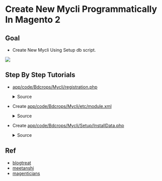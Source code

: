#  Create New Mycli Programmatically In Magento 2


## Goal
- Create New Mycli Using Setup db script.

![](docs/attributeSet.png)


## Step By Step Tutorials

- [app/code/Bdcrops/Mycli/registration.php](registration.php)

    <details><summary>Source</summary>

      ```
      <?php
          \Magento\Framework\Component\ComponentRegistrar::register(
              \Magento\Framework\Component\ComponentRegistrar::MODULE,
              'Bdcrops_Mycli',
              __DIR__
          );
      ```
    </details>


- Create [app/code/Bdcrops/Mycli/etc/module.xml](etc/module.xml)

  <details><summary>Source</summary>

      ```
      <?xml version="1.0"?>
      <config xmlns:xsi="http://www.w3.org/2001/XMLSchema-instance" xsi:noNamespaceSchemaLocation="urn:magento:framework:Module/etc/module.xsd">
      <module name="Bdcrops_Mycli" setup_version="1.0.0"/>
      </config>

      ```
  </details>

- Create [app/code/Bdcrops/Mycli/Setup/InstallData.php](Setup/InstallData.php)

  <details><summary>Source</summary>

      ```
      <?php
      namespace Bdcrops\Mycli\Setup;

      use Magento\Framework\Setup\InstallDataInterface;
      use Magento\Framework\Setup\ModuleContextInterface;
      use Magento\Framework\Setup\ModuleDataSetupInterface;
      use Magento\Eav\Model\Entity\Attribute\SetFactory as AttributeSetFactory;
      use Magento\Catalog\Setup\CategorySetupFactory;

      class InstallData implements InstallDataInterface {
        private $attributeSetFactory;
        private $categorySetupFactory;
        public function __construct(
            AttributeSetFactory $attributeSetFactory,
            CategorySetupFactory $categorySetupFactory) {
            $this->attributeSetFactory = $attributeSetFactory;
            $this->categorySetupFactory = $categorySetupFactory;
        }

        public function install(
            ModuleDataSetupInterface $setup,
            ModuleContextInterface $context ) {
            $setup->startSetup();
            $categorySetup = $this->categorySetupFactory->create(['setup' => $setup]);
            $attributeSet = $this->attributeSetFactory->create();
            $entityTypeId = $categorySetup->getEntityTypeId(\Magento\Catalog\Model\Product::ENTITY);
            $attributeSetId = $categorySetup->getDefaultAttributeSetId($entityTypeId);
            $data = [
                'attribute_set_name' => 'Bdcrops',
                'entity_type_id' => $entityTypeId,
                'sort_order' => 100,
            ];
            $attributeSet->setData($data);
            $attributeSet->validate();
            $attributeSet->save();
            $attributeSet->initFromSkeleton($attributeSetId)->save();
        }
      }

      ```
  </details>

## Ref
- [blogtreat](http://www.blogtreat.com/create-an-attribute-set-in-magento-2-via-installable-script/)
- [meetanshi](https://meetanshi.com/blog/create-attribute-set-programmatically-in-magento-2/)
- [magenticians](https://magenticians.com/create-magento-2-attribute/)
